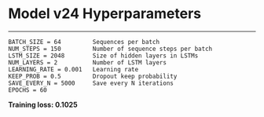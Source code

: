 # Model v24 Hyperparameters
-----
```
BATCH_SIZE = 64         Sequences per batch
NUM_STEPS = 150         Number of sequence steps per batch
LSTM_SIZE = 2048        Size of hidden layers in LSTMs
NUM_LAYERS = 2          Number of LSTM layers
LEARNING_RATE = 0.001   Learning rate
KEEP_PROB = 0.5         Dropout keep probability
SAVE_EVERY_N = 5000     Save every N iterations
EPOCHS = 60
```
**Training loss: 0.1025**